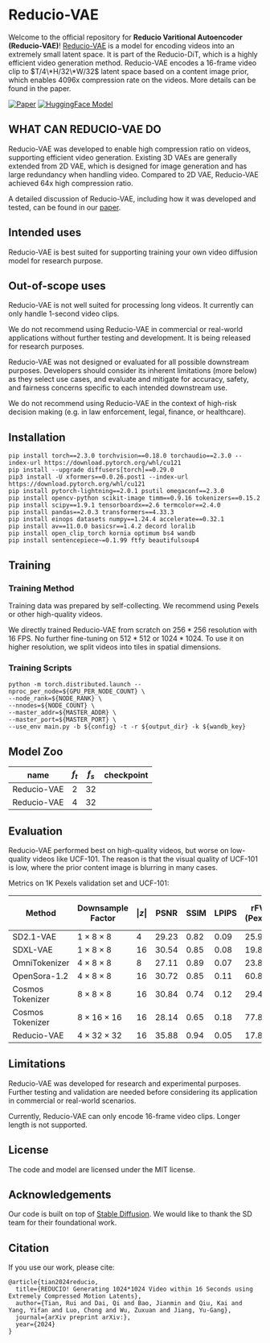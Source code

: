 # Reducio-VAE
Welcome to the official repository for **Reducio Varitional Autoencoder (Reducio-VAE)**! [Reducio-VAE](https://arxiv.org/abs/) is a model for encoding videos into an extremely small latent space. It is part of the Reducio-DiT, which is a highly efficient video generation method. Reducio-VAE encodes a 16-frame video clip to $T/4\*H/32\*W/32$ latent space based on a content image prior, which enables 4096x compression rate on the videos. More details can be found in the paper.

[![Paper](https://img.shields.io/badge/Paper-arXiv-red)](https://arxiv.org/abs/) [![HuggingFace Model](https://img.shields.io/badge/HuggingFace-Model-orange)](https://huggingface.co/microsoft/Reducio-VAE)  


## WHAT CAN REDUCIO-VAE DO
Reducio-VAE was developed to enable high compression ratio on videos, supporting efficient video generation. Existing 3D VAEs are generally extended from 2D VAE, which is designed for image generation and has large redundancy when handling video. Compared to 2D VAE, Reducio-VAE achieved 64x high compression ratio.

A detailed discussion of Reducio-VAE, including how it was developed and tested, can be found in our [paper](https://arxiv.org/abs/).

## Intended uses
Reducio-VAE is best suited for supporting training your own video diffusion model for research purpose.

## Out-of-scope uses
Reducio-VAE is not well suited for processing long videos. It currently can only handle 1-second video clips.

We do not recommend using Reducio-VAE in commercial or real-world applications without further testing and development. It is being released for research purposes.

Reducio-VAE was not designed or evaluated for all possible downstream purposes. Developers should consider its inherent limitations (more below) as they select use cases, and evaluate and mitigate for accuracy, safety, and fairness concerns specific to each intended downstream use.

We do not recommend using Reducio-VAE in the context of high-risk decision making (e.g. in law enforcement, legal, finance, or healthcare).


## Installation
```
pip install torch==2.3.0 torchvision==0.18.0 torchaudio==2.3.0 --index-url https://download.pytorch.org/whl/cu121
pip install --upgrade diffusers[torch]==0.29.0
pip3 install -U xformers==0.0.26.post1 --index-url https://download.pytorch.org/whl/cu121
pip install pytorch-lightning==2.0.1 psutil omegaconf==2.3.0
pip install opencv-python scikit-image timm==0.9.16 tokenizers==0.15.2
pip install scipy==1.9.1 tensorboardx==2.6 termcolor==2.4.0 
pip install pandas==2.0.3 transformers==4.33.3 
pip install einops datasets numpy==1.24.4 accelerate==0.32.1
pip install av==11.0.0 basicsr==1.4.2 decord loralib
pip install open_clip_torch kornia optimum bs4 wandb 
pip install sentencepiece~=0.1.99 ftfy beautifulsoup4
```


## Training

### Training Method
Training data was prepared by self-collecting. We recommend using Pexels or other high-quality videos.

We directly trained Reducio-VAE from scratch on $256*256$ resolution with 16 FPS. No further fine-tuning on $512*512$ or $1024*1024$. To use it on higher resolution, we split videos into tiles in spatial dimensions.

### Training Scripts
```
python -m torch.distributed.launch --nproc_per_node=${GPU_PER_NODE_COUNT} \
--node_rank=${NODE_RANK} \
--nnodes=${NODE_COUNT} \
--master_addr=${MASTER_ADDR} \
--master_port=${MASTER_PORT} \
--use_env main.py -b ${config} -t -r ${output_dir} -k ${wandb_key}
```

## Model Zoo
| name |  $f_t$ | $f_s$ |  checkpoint |
|:---:|:---:|:---:|:---:|
 Reducio-VAE | 2 | 32 | |
| Reducio-VAE | 4 | 32 | |

## Evaluation

Reducio-VAE performed best on high-quality videos, but worse on low-quality videos like UCF-101. The reason is that the visual quality of UCF-101 is low, where the prior content image is blurring in many cases.

Metrics on 1K Pexels validation set and UCF-101: 

|Method|Downsample Factor|$\|z\|$|PSNR |SSIM |LPIPS |rFVD (Pexels)|rFVD (UCF-101)|
|---------|---------------------|------------------|------------|--------------------|--------------|----------------|------------|
|SD2.1-VAE|$1\times8\times8$|4|29.23|0.82|0.09|25.96|21.00| 
|SDXL-VAE|$1\times8\times8$|16|30.54|0.85|0.08|19.87|23.68|
|OmniTokenizer|$4\times8\times8$|8|27.11|0.89|0.07|23.88|30.52|
|OpenSora-1.2|$4\times8\times8$|16|30.72|0.85|0.11|60.88|67.52|
|Cosmos Tokenizer|$8\times8\times8$|16|30.84|0.74|0.12|29.44|22.06|
|Cosmos Tokenizer|$8\times16\times16$|16|28.14|0.65|0.18|77.87|119.37|
|Reducio-VAE|$4\times32\times32$|16|35.88|0.94|0.05|17.88|65.17|


## Limitations
Reducio-VAE was developed for research and experimental purposes. Further testing and validation are needed before considering its application in commercial or real-world scenarios.

Currently, Reducio-VAE can only encode 16-frame video clips. Longer length is not supported.

## License
The code and model are licensed under the MIT license.

## Acknowledgements

Our code is built on top of [Stable Diffusion](https://github.com/Stability-AI/). We would like to thank the SD team for their foundational work.

## Citation

If you use our work, please cite:

```
@article{tian2024reducio,
  title={REDUCIO! Generating 1024*1024 Video within 16 Seconds using Extremely Compressed Motion Latents},
  author={Tian, Rui and Dai, Qi and Bao, Jianmin and Qiu, Kai and Yang, Yifan and Luo, Chong and Wu, Zuxuan and Jiang, Yu-Gang},
  journal={arXiv preprint arXiv:},
  year={2024}
}
